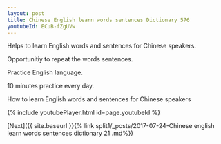 ```yaml
---
layout: post
title: Chinese English learn words sentences Dictionary 576 
youtubeId: ECuB-fZgUVw
---
```

 
 
Helps to learn English words and sentences for Chinese speakers.

Opportunitiy to repeat the words sentences. 

Practice English language. 
 
10 minutes practice every day. 
 
How to learn English words and sentences for Chinese speakers 
 
{% include youtubePlayer.html id=page.youtubeId %}
 
 
[Next]({{ site.baseurl }}{% link  split1/_posts/2017-07-24-Chinese english learn words sentences dictionary 21 .md%})
 
